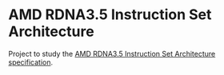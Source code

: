 # AMD RDNA3.5 Instruction Set Architecture
Project to study the [AMD RDNA3.5 Instruction Set Architecture specification](https://www.amd.com/content/dam/amd/en/documents/radeon-tech-docs/instruction-set-architectures/rdna35_instruction_set_architecture.pdf).
